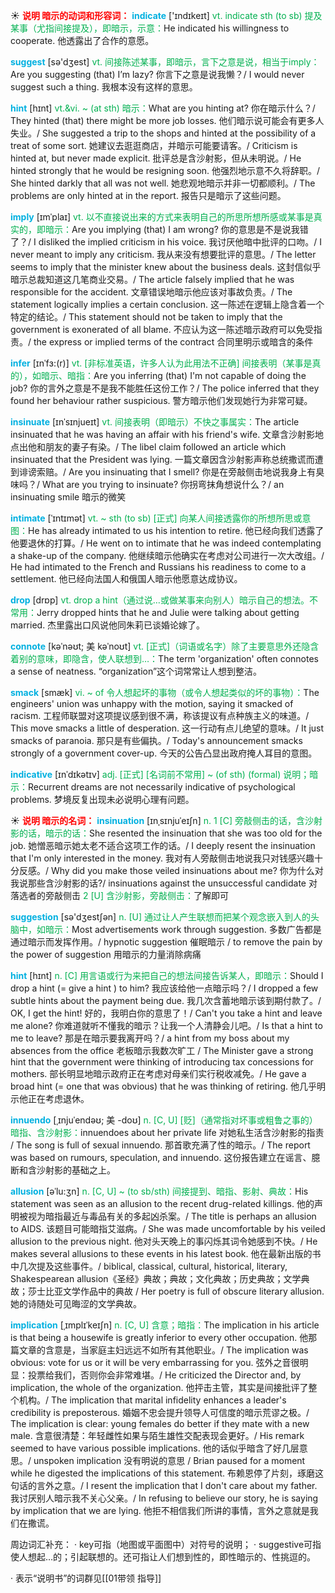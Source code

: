 ☀ <font color="red">**说明 暗示的动词和形容词：**</font>
<font color="sky blue">**indicate**</font> ['ɪndɪkeɪt] 
<font color="#00b050">vt. indicate sth (to sb) 提及某事（尤指间接提及），即暗示，示意：</font>He indicated his willingness to cooperate. 他透露出了合作的意愿。

<font color="sky blue">**suggest**</font> [sə'dӡest] 
<font color="#00b050">vt. 间接陈述某事，即暗示，言下之意是说，相当于imply：</font>Are you suggesting (that) I’m lazy? 你言下之意是说我懒？/ I would never suggest such a thing. 我根本没有这样的意思。
           
<font color="sky blue">**hint**</font> [hɪnt]
<font color="#00b050">vt.&vi. ~ (at sth) 暗示：</font>What are you hinting at? 你在暗示什么？/ They hinted (that) there might be more job losses. 他们暗示说可能会有更多人失业。/ She suggested a trip to the shops and hinted at the possibility of a treat of some sort. 她建议去逛逛商店，并暗示可能要请客。/ Criticism is hinted at, but never made explicit. 批评总是含沙射影，但从未明说。/ He hinted strongly that he would be resigning soon. 他强烈地示意不久将辞职。/ She hinted darkly that all was not well. 她悲观地暗示并非一切都顺利。/ The problems are only hinted at in the report. 报告只是暗示了这些问题。
           
<font color="sky blue">**imply**</font> [ɪmˈplaɪ]
<font color="#00b050">vt. 以不直接说出来的方式来表明自己的所思所想所感或某事是真实的，即暗示：</font>Are you implying (that) I am wrong? 你的意思是不是说我错了？/ I disliked the implied criticism in his voice. 我讨厌他暗中批评的口吻。/ I never meant to imply any criticism. 我从来没有想要批评的意思。/ The letter seems to imply that the minister knew about the business deals. 这封信似乎暗示总裁知道这几笔商业交易。/ The article falsely implied that he was responsible for the accident. 文章错误地暗示他应该对事故负责。/ The statement logically implies a certain conclusion. 这一陈述在逻辑上隐含着一个特定的结论。/ This statement should not be taken to imply that the government is exonerated of all blame. 不应认为这一陈述暗示政府可以免受指责。/ the express or implied terms of the contract 合同里明示或暗含的条件
            
<font color="sky blue">**infer**</font> [ɪnˈfɜ:(r)]
<font color="#00b050">vt. [非标准英语，许多人认为此用法不正确] 间接表明（某事是真的），如暗示、暗指：</font>Are you inferring (that) I'm not capable of doing the job? 你的言外之意是不是我不能胜任这份工作？/ The police inferred that they found her behaviour rather suspicious. 警方暗示他们发现她行为非常可疑。

<font color="sky blue">**insinuate**</font> [ɪnˈsɪnjueɪt]
<font color="#00b050">vt. 间接表明（即暗示）不快之事属实：</font>The article insinuated that he was having an affair with his friend's wife. 文章含沙射影地点出他和朋友的妻子有染。/ The libel claim followed an article which insinuated that the President was lying. 一篇文章因含沙射影声称总统撒谎而遭到诽谤索赔。/ Are you insinuating that I smell? 你是在旁敲侧击地说我身上有臭味吗？/ What are you trying to insinuate? 你拐弯抹角想说什么？/ an insinuating smile 暗示的微笑          

<font color="sky blue">**intimate**</font> [ˈɪntɪmət]
<font color="#00b050">vt. ~ sth (to sb) [正式] 向某人间接透露你的所想所思或意图：</font>He has already intimated to us his intention to retire. 他已经向我们透露了他要退休的打算。/ He went on to intimate that he was indeed contemplating a shake-up of the company. 他继续暗示他确实在考虑对公司进行一次大改组。/ He had intimated to the French and Russians his readiness to come to a settlement. 他已经向法国人和俄国人暗示他愿意达成协议。

<font color="sky blue">**drop**</font> [drɒp] 
<font color="#00b050">vt. drop a hint（通过说…或做某事来向别人）暗示自己的想法。不常用：</font>Jerry dropped hints that he and Julie were talking about getting married. 杰里露出口风说他同朱莉已谈婚论嫁了。
           
<font color="sky blue">**connote**</font> [kəˈnəʊt; 美 kəˈnoʊt]
<font color="#00b050">vt. [正式]（词语或名字）除了主要意思外还隐含着别的意味，即隐含，使人联想到…：</font>The term 'organization' often connotes a sense of neatness. “organization”这个词常常让人想到整洁。
           
<font color="sky blue">**smack**</font> [smæk]
<font color="#00b050">vi. ~ of 令人想起坏的事物（或令人想起类似的坏的事物）：</font>The engineers' union was unhappy with the motion, saying it smacked of racism. 工程师联盟对这项提议感到很不满，称该提议有点种族主义的味道。/ This move smacks a little of desperation. 这一行动有点儿绝望的意味。/ It just smacks of paranoia. 那只是有些偏执。/ Today's announcement smacks strongly of a government cover-up. 今天的公告凸显出政府掩人耳目的意图。
          
<font color="sky blue">**indicative**</font> [ɪnˈdɪkətɪv]
<font color="#00b050">adj. [正式] [名词前不常用] ~ (of sth) (formal) 说明；暗示：</font>Recurrent dreams are not necessarily indicative of psychological problems. 梦境反复出现未必说明心理有问题。

☀ <font color="red">**说明 暗示的名词：**</font>
<font color="sky blue">**insinuation**</font> [ɪnˌsɪnjuˈeɪʃn]
<font color="#00b050">n. 1 [C] 旁敲侧击的话，含沙射影的话，暗示的话：</font>She resented the insinuation that she was too old for the job. 她憎恶暗示她太老不适合这项工作的话。/ I deeply resent the insinuation that I'm only interested in the money. 我对有人旁敲侧击地说我只对钱感兴趣十分反感。/ Why did you make those veiled insinuations about me? 你为什么对我说那些含沙射影的话?/ insinuations against the unsuccessful candidate 对落选者的旁敲侧击 <font color="#00b050">2 [U] 含沙射影，旁敲侧击：</font>了解即可

<font color="sky blue">**suggestion**</font> [sə'dӡestʃən] 
<font color="#00b050">n. [U] 通过让人产生联想而把某个观念嵌入到人的头脑中，如暗示：</font>Most advertisements work through suggestion. 多数广告都是通过暗示而发挥作用。/ hypnotic suggestion 催眠暗示 / to remove the pain by the power of suggestion 用暗示的力量消除病痛
          
<font color="sky blue">**hint**</font> [hɪnt]
<font color="#00b050">n. [C] 用言语或行为来把自己的想法间接告诉某人，即暗示：</font>Should I drop a hint (= give a hint ) to him? 我应该给他一点暗示吗？/ I dropped a few subtle hints about the payment being due. 我几次含蓄地暗示该到期付款了。/ OK, I get the hint! 好的，我明白你的意思了！/ Can't you take a hint and leave me alone? 你难道就听不懂我的暗示？让我一个人清静会儿吧。/ Is that a hint to me to leave? 那是在暗示要我离开吗？/ a hint from my boss about my absences from the office 老板暗示我数次旷工 / The Minister gave a strong hint that the government were thinking of introducing tax concessions for mothers. 部长明显地暗示政府正在考虑对母亲们实行税收减免。/ He gave a broad hint (= one that was obvious) that he was thinking of retiring. 他几乎明示他正在考虑退休。
           
<font color="sky blue">**innuendo**</font> [ˌɪnjuˈendəʊ; 美 -doʊ]
<font color="#00b050">n. [C, U] [贬]（通常指对坏事或粗鲁之事的）暗指、含沙射影：</font>innuendoes about her private life 对她私生活含沙射影的指责 / The song is full of sexual innuendo. 那首歌充满了性的暗示。/ The report was based on rumours, speculation, and innuendo. 这份报告建立在谣言、臆断和含沙射影的基础之上。
                      
<font color="sky blue">**allusion**</font> [əˈlu:ʒn]
<font color="#00b050">n. [C, U] ~ (to sb/sth) 间接提到、暗指、影射、典故：</font>His statement was seen as an allusion to the recent drug-related killings. 他的声明被视为暗指最近与毒品有关的多起凶杀案。/ The title is perhaps an allusion to AIDS. 该题目可能暗指艾滋病。/ She was made uncomfortable by his veiled allusion to the previous night. 他对头天晚上的事闪烁其词令她感到不快。/ He makes several allusions to these events in his latest book. 他在最新出版的书中几次提及这些事件。/ biblical, classical, cultural, historical, literary, Shakespearean allusion《圣经》典故；典故；文化典故；历史典故；文学典故；莎士比亚文学作品中的典故 / Her poetry is full of obscure literary allusion. 她的诗随处可见晦涩的文学典故。
           
<font color="sky blue">**implication**</font> [ˌɪmplɪˈkeɪʃn]
<font color="#00b050">n. [C, U] 含意；暗指：</font>The implication in his article is that being a housewife is greatly inferior to every other occupation. 他那篇文章的含意是，当家庭主妇远远不如所有其他职业。/ The implication was obvious: vote for us or it will be very embarrassing for you. 弦外之音很明显：投票给我们，否则你会非常难堪。/ He criticized the Director and, by implication, the whole of the organization. 他抨击主管，其实是间接批评了整个机构。/ The implication that marital infidelity enhances a leader's credibility is preposterous. 婚姻不忠会提升领导人可信度的暗示荒谬之极。/ The implication is clear: young females do better if they mate with a new male. 含意很清楚：年轻雌性如果与陌生雄性交配表现会更好。/ His remark seemed to have various possible implications. 他的话似乎暗含了好几层意思。/ unspoken implication 没有明说的意思 / Brian paused for a moment while he digested the implications of this statement. 布赖恩停了片刻，琢磨这句话的言外之意。/ I resent the implication that I don't care about my father. 我讨厌别人暗示我不关心父亲。/ In refusing to believe our story, he is saying by implication that we are lying. 他拒不相信我们所讲的事情，言外之意就是我们在撒谎。

周边词汇补充：
· key可指（地图或平面图中）对符号的说明；
· suggestive可指使人想起…的；引起联想的。还可指让人们想到性的，即性暗示的、性挑逗的。

· 表示“说明书”的词群见[[01带领 指导]]
